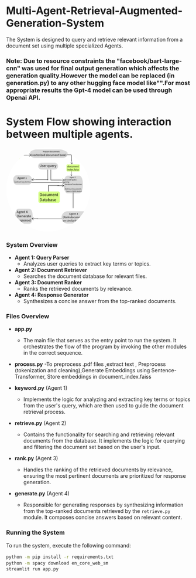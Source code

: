 # Multi-Agent-Retrieval-Augmented-Generation-System

The System is designed to query and retrieve relevant information from a document set using multiple specialized Agents.
### Note: Due to resource constraints the "facebook/bart-large-cnn" was used for final output generation which affects the generation quality.However the model can be replaced (in generation.py) to any other hugging face model like"".For most appropriate results the Gpt-4 model can be used  through Openai API.

# System Flow showing interaction between multiple agents.

<img src="flow.png" alt="FLOW" style="width: 230px; height: 230px; border-radius: 50%;">



### System Overview

- **Agent 1: Query Parser**  
  - Analyzes user queries to extract key terms or topics.  
- **Agent 2: Document Retriever**  
  - Searches the document database for relevant files.  
- **Agent 3: Document Ranker**  
  - Ranks the retrieved documents by relevance.  
- **Agent 4: Response Generator**  
  - Synthesizes a concise answer from the top-ranked documents.

### Files Overview

- **app.py** 
  - The main file that serves as the entry point to run the system. It orchestrates the flow of the program by invoking the other modules in the correct sequence.
- **process.py** 
  -To preprocess .pdf files ,extract text , Preprocess  (tokenization and cleaning),Generate Embeddings using Sentence-Transformer, Store embeddings in document_index.faiss

- **keyword.py** (Agent 1)  
  - Implements the logic for analyzing and extracting key terms or topics from the user's query, which are then used to guide the document retrieval process.
- **retrieve.py**  (Agent 2)
  - Contains the functionality for searching and retrieving relevant documents from the database. It implements the logic for querying and filtering the document set based on the user's input.
- **rank.py**  (Agent 3)
  - Handles the ranking of the retrieved documents by relevance, ensuring the most pertinent documents are prioritized for response generation.
- **generate.py**   (Agent 4)
  - Responsible for generating responses by synthesizing information from the top-ranked documents retrieved by the `retrieve.py` module. It composes concise answers based on relevant content.




### Running the System

To run the system, execute the following command:


```bash
python -m pip install -r requirements.txt
python -m spacy download en_core_web_sm
streamlit run app.py


 

